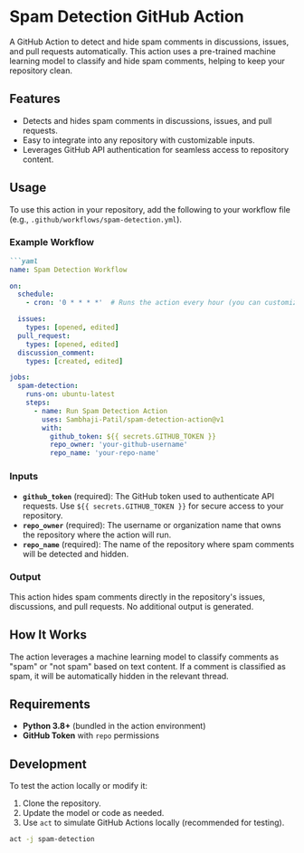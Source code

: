 # Spam Detection GitHub Action

A GitHub Action to detect and hide spam comments in discussions, issues, and pull requests automatically. This action uses a pre-trained machine learning model to classify and hide spam comments, helping to keep your repository clean.

## Features

- Detects and hides spam comments in discussions, issues, and pull requests.
- Easy to integrate into any repository with customizable inputs.
- Leverages GitHub API authentication for seamless access to repository content.

## Usage

To use this action in your repository, add the following to your workflow file (e.g., `.github/workflows/spam-detection.yml`).

### Example Workflow
```markdown
```yaml
name: Spam Detection Workflow

on:
  schedule:
    - cron: '0 * * * *'  # Runs the action every hour (you can customize this)

  issues:
    types: [opened, edited]
  pull_request:
    types: [opened, edited]
  discussion_comment:
    types: [created, edited]

jobs:
  spam-detection:
    runs-on: ubuntu-latest
    steps:
      - name: Run Spam Detection Action
        uses: Sambhaji-Patil/spam-detection-action@v1
        with:
          github_token: ${{ secrets.GITHUB_TOKEN }}
          repo_owner: 'your-github-username'
          repo_name: 'your-repo-name'
```

### Inputs

- **`github_token`** (required): The GitHub token used to authenticate API requests. Use `${{ secrets.GITHUB_TOKEN }}` for secure access to your repository.
- **`repo_owner`** (required): The username or organization name that owns the repository where the action will run.
- **`repo_name`** (required): The name of the repository where spam comments will be detected and hidden.

### Output

This action hides spam comments directly in the repository's issues, discussions, and pull requests. No additional output is generated.

## How It Works

The action leverages a machine learning model to classify comments as "spam" or "not spam" based on text content. If a comment is classified as spam, it will be automatically hidden in the relevant thread.

## Requirements

- **Python 3.8+** (bundled in the action environment)
- **GitHub Token** with `repo` permissions

## Development

To test the action locally or modify it:
1. Clone the repository.
2. Update the model or code as needed.
3. Use `act` to simulate GitHub Actions locally (recommended for testing).

```bash
act -j spam-detection
```
